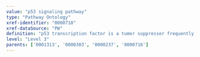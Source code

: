 ```yaml
---
value: "p53 signaling pathway"
type: "Pathway Ontology"
xref-identifier: "0000718"
xref-dataSource: "PW"
definition: "p53 transcription factor is a tumor suppressor frequently mutated in cancer. p53 is at the hub of many signaling and regulatory pathways. In response to various stresses, it promotes apoptosis, cell cycle arrest and other defense pathways via transcription dependent as well as independent routes. A key regulator of p53 is Mdm2. Mdm2 is a transcriptional target of p53 thus providing a negative feedback loop."
level: "Level 3"
parents: ['0001313', '0000303', '0000237', '0000716']
---
```

